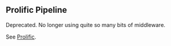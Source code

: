 ## Prolific Pipeline

Deprecated. No longer using quite so many bits of middleware.

See [Prolific](http://github.com/bigeasy/prolific).

